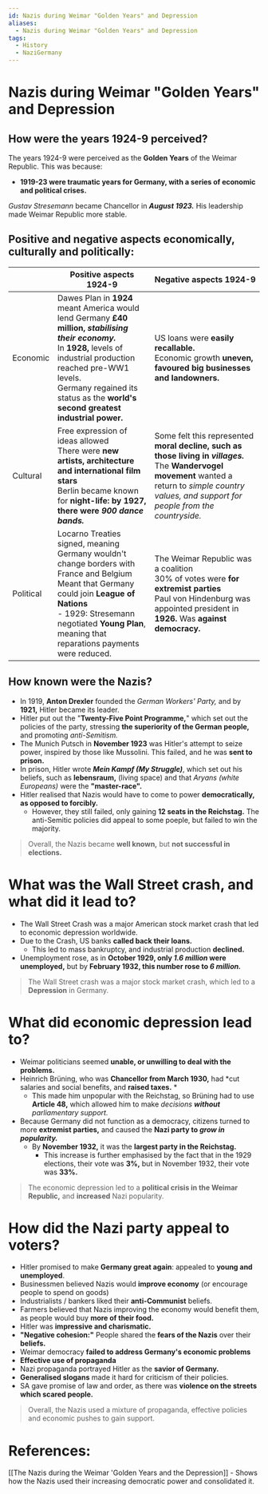 ```yaml
---
id: Nazis during Weimar "Golden Years" and Depression
aliases:
  - Nazis during Weimar "Golden Years" and Depression
tags:
  - History
  - NaziGermany
---
```


# Nazis during Weimar "Golden Years" and Depression

## How were the years 1924-9 perceived?

The years 1924-9 were perceived as the **Golden Years** of the Weimar Republic. This was because:

- **1919-23 were traumatic years for Germany, with a series of economic and political crises.** 

*Gustav Stresemann* became Chancellor in ***August 1923.*** His leadership made Weimar Republic more stable.

## Positive and negative aspects economically, culturally and politically:

|           | Positive aspects 1924-9                                                                                                                                                                                                                                                  | Negative aspects 1924-9                                                                                                                                                           |
| --------- | ------------------------------------------------------------------------------------------------------------------------------------------------------------------------------------------------------------------------------------------------------------------------ | --------------------------------------------------------------------------------------------------------------------------------------------------------------------------------- |
| Economic  |  Dawes Plan in **1924** meant America would lend Germany **£40 million, *stabilising their economy.*** <br> In **1928,** levels of industrial production reached pre-WW1 levels.<br>Germany regained its status as the **world's second greatest industrial power.** |US loans were **easily recallable.** <br>Economic growth **uneven, favoured big businesses and landowners.**                                                                   |
| Cultural  |Free expression of ideas allowed <br>There were **new artists, architecture and international film stars** <br>Berlin became known for **night-life: by 1927, there were *900 dance bands.***                                                                                                                                                                                                                                                                           |Some felt this represented **moral decline, such as those living in *villages.*** <br>The **Wandervogel movement** wanted a return to *simple country values, and support for people from the countryside.*                                                                                                                                                                                      |
| Political | Locarno Treaties signed, meaning Germany wouldn't change borders with France and Belgium<br>Meant that Germany could join **League of Nations**<br>- 1929: Stresemann negotiated **Young Plan**, meaning that reparations payments were reduced.                    |  The Weimar Republic was a coalition <br>30% of votes were **for extremist parties** <br>Paul von Hindenburg was appointed president in **1926.** Was **against democracy.** |

## How known were the Nazis?

- In 1919, **Anton Drexler** founded the *German Workers' Party,* and by **1921,** Hitler became its leader.
- Hitler put out the "**Twenty-Five Point Programme,**" which set out the policies of the party, stressing **the superiority of the German people,** and promoting *anti-Semitism.* 
- The Munich Putsch in **November 1923** was Hitler's attempt to seize power, inspired by those like Mussolini. This failed, and he was **sent to prison.** 
- In prison, Hitler wrote ***Mein Kampf (My Struggle)***, which set out his beliefs, such as **lebensraum,** (living space) and that *Aryans (white Europeans)* were the **"master-race".**
- Hitler realised that Nazis would have to come to power **democratically, as opposed to forcibly.** 
    - However, they still failed, only gaining **12 seats in the Reichstag.** The anti-Semitic policies did appeal to some poeple, but failed to win the majority.

> Overall, the Nazis became **well known,** but **not successful in elections.** 

# What was the Wall Street crash, and what did it lead to?

- The Wall Street Crash was a major American stock market crash that led to economic depression worldwide.
- Due to the Crash, US banks **called back their loans.** 
    - This led to mass bankruptcy, and industrial production **declined.** 
- Unemployment rose, as in **October 1929, only *1.6 million* were unemployed,** but by **February 1932, this number rose to *6 million.*** 

> The Wall Street crash was a major stock market crash, which led to a **Depression** in Germany.

# What did economic depression lead to?

- Weimar politicians seemed **unable, or unwilling to deal with the problems.** 
- Heinrich Brüning, who was **Chancellor from March 1930,** had *cut salaries and social benefits, and **raised taxes.** *
    - This made him unpopular with the Reichstag, so Brüning had to use **Article 48,** which allowed him to make *decisions **without** parliamentary support.* 
- Because Germany did not function as a democracy, citizens turned to more **extremist parties,** and caused the **Nazi party to *grow in popularity.***
    - By **November 1932,** it was the **largest party in the Reichstag.** 
        - This increase is further emphasised by the fact that in the 1929 elections, their vote was **3%,** but in November 1932, their vote was **33%.** 

> The economic depression led to a **political crisis in the Weimar Republic,** and **increased** Nazi popularity.

# How did the Nazi party appeal to voters?

- Hitler promised to make **Germany great again**: appealed to **young and unemployed**.
- Businessmen believed Nazis would **improve economy** (or encourage people to spend on goods)
- Industrialists / bankers liked their **anti-Communist** beliefs.
- Farmers believed that Nazis improving the economy would benefit them, as people would buy **more of their food.** 
- Hitler was **impressive and charismatic.**
- **"Negative cohesion:"** People shared the **fears of the Nazis** over their **beliefs.** 
- Weimar democracy **failed to address Germany's economic problems** 
- **Effective use of propaganda**
- Nazi propaganda portrayed Hitler as the **savior of Germany.** 
- **Generalised slogans** made it hard for criticism of their policies.
- SA gave promise of law and order, as there was **violence on the streets which scared people.** 

> Overall, the Nazis used a mixture of propaganda, effective policies and economic pushes to gain support.

# References:
[[The Nazis during the Weimar 'Golden Years and the Depression]] - Shows how the Nazis used their increasing democratic power and consolidated it.

